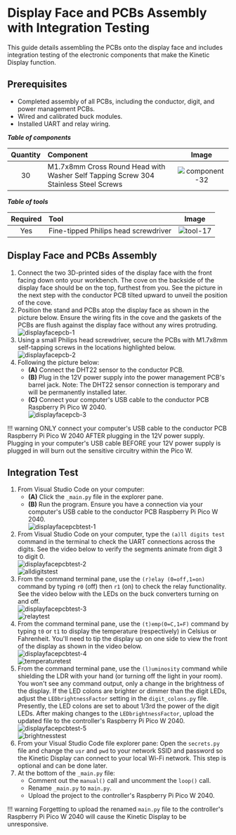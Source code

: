 # Display Face and PCBs Assembly with Integration Testing

This guide details assembling the PCBs onto the display face and includes integration testing of the electronic components that make the Kinetic Display function.

## Prerequisites

- Completed assembly of all PCBs, including the conductor, digit, and power management PCBs.
- Wired and calibrated buck modules.
- Installed UART and relay wiring.

***Table of components***

| Quantity | Component | Image |
| :--: | :------ | :-----: |
| 30 | M1.7x8mm Cross Round Head with Washer Self Tapping Screw 304 Stainless Steel Screws | ![component-32](../img/component/component-32.webp) |

***Table of tools***

| Required | Tool | Image |
| :---: | :------- | :---: |
| Yes | Fine-tipped Philips head screwdriver | ![tool-17](../img/tools/tool-17.webp) |

## Display Face and PCBs Assembly

1. Connect the two 3D-printed sides of the display face with the front facing down onto your workbench. The cove on the backside of the display face should be on the top, furthest from you. See the picture in the next step with the conductor PCB tilted upward to unveil the position of the cove.
1. Position the stand and PCBs atop the display face as shown in the picture below. Ensure the wiring fits in the cove and the gaskets of the PCBs are flush against the display face without any wires protruding.  
   ![displayfacepcb-1](../img/displayfacepcbs/displayfacepcbs-1.webp)
1. Using a small Philips head screwdriver, secure the PCBs with M1.7x8mm self-tapping screws in the locations highlighted below.  
   ![displayfacepcb-2](../img/displayfacepcbs/displayfacepcbs-2.webp)
1. Following the picture below:
      - **(A)** Connect the DHT22 sensor to the conductor PCB.
      - **(B)** Plug in the 12V power supply into the power management PCB's barrel jack. Note: The DHT22 sensor connection is temporary and will be permanently installed later.
      - **(C)** Connect your computer's USB cable to the conductor PCB Raspberry Pi Pico W 2040.  
   ![displayfacepcb-3](../img/displayfacepcbs/displayfacepcbs-3.webp)

!!! warning
    ONLY connect your computer's USB cable to the conductor PCB Raspberry Pi Pico W 2040 AFTER plugging in the 12V power supply. Plugging in your computer's USB cable BEFORE your 12V power supply is plugged in will burn out the sensitive circuitry within the Pico W.

## Integration Test

1. From Visual Studio Code on your computer:
      - **(A)** Click the `_main.py` file in the explorer pane.
      - **(B)** Run the program. Ensure you have a connection via your computer's USB cable to the conductor PCB Raspberry Pi Pico W 2040.  
   ![displayfacepcbtest-1](../img/displayfacepcbs/displayfacepcbtest-1.webp)
1. From Visual Studio Code on your computer, type the `(a)ll digits test` command in the terminal to check the UART connections across the digits. See the video below to verify the segments animate from digit 3 to digit 0.  
   ![displayfacepcbtest-2](../img/displayfacepcbs/displayfacepcbtest-2.webp)  
   ![alldigitstest](../img/displayfacepcbs/alldigitstest.webp)
1. From the command terminal pane, use the `(r)elay (0=off,1=on)` command by typing `r0` (off) then `r1` (on) to check the relay functionality. See the video below with the LEDs on the buck converters turning on and off.  
   ![displayfacepcbtest-3](../img/displayfacepcbs/displayfacepcbtest-3.webp)  
   ![relaytest](../img/displayfacepcbs/relaytest.webp)
1. From the command terminal pane, use the `(t)emp(0=C,1=F)` command by typing `t0` or `t1` to display the temperature (respectively) in Celsius or Fahrenheit. You'll need to tip the display up on one side to view the front of the display as shown in the video below.  
   ![displayfacepcbtest-4](../img/displayfacepcbs/displayfacepcbtest-4.webp)  
   ![temperaturetest](../img/displayfacepcbs/temperaturetest.webp)
1. From the command terminal pane, use the `(l)uminosity` command while shielding the LDR with your hand (or turning off the light in your room). You won't see any command output, only a change in the brightness of the display. If the LED colons are brighter or dimmer than the digit LEDs, adjust the `LEDbrightnessFactor` setting in the `digit_colons.py` file. Presently, the LED colons are set to about 1/3rd the power of the digit LEDs. After making changes to the `LEDbrightnessFactor`, upload the updated file to the controller's Raspberry Pi Pico W 2040.  
   ![displayfacepcbtest-5](../img/displayfacepcbs/displayfacepcbtest-5.webp)  
   ![brightnesstest](../img/displayfacepcbs/brightnesstest.webp)
1. From your Visual Studio Code file explorer pane:
    Open the `secrets.py` file and change the `usr` and `pwd` to your network SSID and password so the Kinetic Display can connect to your local Wi-Fi network. This step is optional and can be done later.
1. At the bottom of the `_main.py` file:
      - Comment out the `manual()` call and uncomment the `loop()` call.
      - Rename `_main.py` to `main.py`.
      - Upload the project to the controller's Raspberry Pi Pico W 2040.

!!! warning
    Forgetting to upload the renamed `main.py` file to the controller's Raspberry Pi Pico W 2040 will cause the Kinetic Display to be unresponsive.
